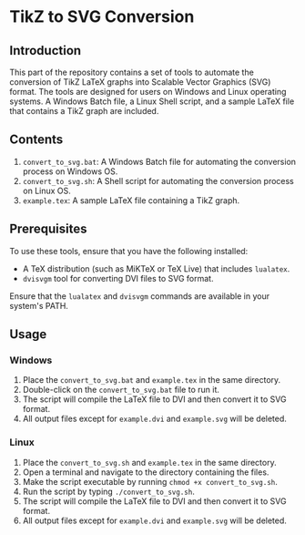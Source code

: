 # TikZ to SVG Conversion

## Introduction

This part of the repository contains a set of tools to automate the conversion of TikZ LaTeX graphs into Scalable Vector Graphics (SVG) format. The tools are designed for users on Windows and Linux operating systems. A Windows Batch file, a Linux Shell script, and a sample LaTeX file that contains a TikZ graph are included.

## Contents

1. `convert_to_svg.bat`: A Windows Batch file for automating the conversion process on Windows OS.
2. `convert_to_svg.sh`: A Shell script for automating the conversion process on Linux OS.
3. `example.tex`: A sample LaTeX file containing a TikZ graph.

## Prerequisites

To use these tools, ensure that you have the following installed:

- A TeX distribution (such as MiKTeX or TeX Live) that includes `lualatex`.
- `dvisvgm` tool for converting DVI files to SVG format.

Ensure that the `lualatex` and `dvisvgm` commands are available in your system's PATH.

## Usage

### Windows

1. Place the `convert_to_svg.bat` and `example.tex` in the same directory.
2. Double-click on the `convert_to_svg.bat` file to run it.
3. The script will compile the LaTeX file to DVI and then convert it to SVG format.
4. All output files except for `example.dvi` and `example.svg` will be deleted.

### Linux

1. Place the `convert_to_svg.sh` and `example.tex` in the same directory.
2. Open a terminal and navigate to the directory containing the files.
3. Make the script executable by running `chmod +x convert_to_svg.sh`.
4. Run the script by typing `./convert_to_svg.sh`.
5. The script will compile the LaTeX file to DVI and then convert it to SVG format.
6. All output files except for `example.dvi` and `example.svg` will be deleted.
